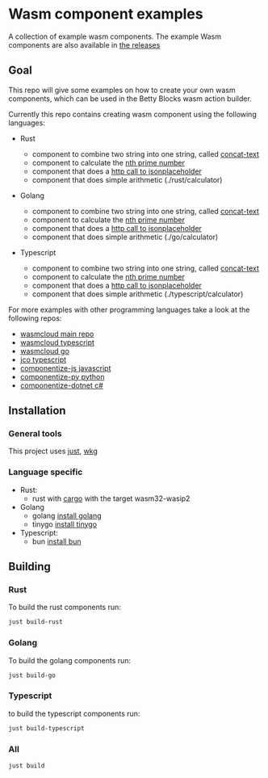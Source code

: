 # Wasm component examples

A collection of example wasm components. The example Wasm components are also available in [the releases](https://github.com/bettyblocks/wasm-component-examples/releases)

## Goal

This repo will give some examples on how to create your own wasm components, which can be used in the Betty Blocks wasm action builder.

Currently this repo contains creating wasm component using the following languages:

- Rust
  - component to combine two string into one string, called [concat-text](./rust/concat-text)
  - component to calculate the [nth prime number](./rust/nth-prime-number/)
  - component that does a [http call to jsonplaceholder](./rust/http-request/)
  - component that does simple arithmetic (./rust/calculator)

- Golang
  - component to combine two string into one string, called [concat-text](./go/concat-text)
  - component to calculate the [nth prime number](./go/nth-prime-number/)
  - component that does a [http call to jsonplaceholder](./go/http-request/)
  - component that does simple arithmetic (./go/calculator)

- Typescript
  - component to combine two string into one string, called [concat-text](./typescript/concat-text)
  - component to calculate the [nth prime number](./typescript/nth-prime-number/)
  - component that does a [http call to jsonplaceholder](./typescript/http-request/)
  - component that does simple arithmetic (./typescript/calculator)

For more examples with other programming languages take a look at the following repos:

- [wasmcloud main repo](https://github.com/wasmCloud/wasmCloud/tree/main/examples)
- [wasmcloud typescript](https://github.com/wasmCloud/typescript)
- [wasmcloud go](https://github.com/wasmCloud/go)
- [jco typescript](https://github.com/bytecodealliance/jco/tree/main/examples/components)
- [componentize-js javascript](https://github.com/bytecodealliance/ComponentizeJS/tree/main/examples)
- [componentize-py python](https://github.com/bytecodealliance/componentize-py/tree/main/examples)
- [componentize-dotnet c#](https://github.com/bytecodealliance/componentize-dotnet)

## Installation

### General tools
This project uses [just](https://github.com/casey/just), [wkg](https://github.com/bytecodealliance/wasm-pkg-tools)

### Language specific
- Rust:
  - rust with [cargo](https://www.rust-lang.org/tools/install) with the target wasm32-wasip2
- Golang
  - golang [install golang](https://go.dev/doc/install)
  - tinygo [install tinygo](https://tinygo.org/getting-started/install/)
- Typescript:
  - bun [install bun](https://bun.com/docs/installation)

## Building

### Rust
To build the rust components run:

```sh
just build-rust
```

### Golang
To build the golang components run:

```sh
just build-go
```

### Typescript
to build the typescript components run:
```sh
just build-typescript
```

### All

```
just build
```

